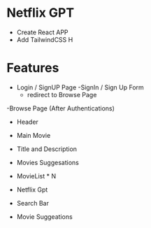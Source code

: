 # Netflix GPT

- Create React APP
- Add TailwindCSS
  H

# Features

- Login / SignUP Page
  -SignIn / Sign Up Form
  - redirect to Browse Page

-Browse Page (After Authentications)

- Header
- Main Movie
- Title and Description
- Movies Suggesations
- MovieList \* N

- Netflix Gpt

- Search Bar
- Movie Suggeations
